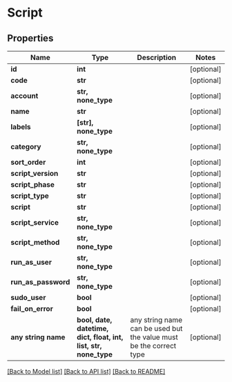 # Script


## Properties
Name | Type | Description | Notes
------------ | ------------- | ------------- | -------------
**id** | **int** |  | [optional] 
**code** | **str** |  | [optional] 
**account** | **str, none_type** |  | [optional] 
**name** | **str** |  | [optional] 
**labels** | **[str], none_type** |  | [optional] 
**category** | **str, none_type** |  | [optional] 
**sort_order** | **int** |  | [optional] 
**script_version** | **str** |  | [optional] 
**script_phase** | **str** |  | [optional] 
**script_type** | **str** |  | [optional] 
**script** | **str** |  | [optional] 
**script_service** | **str, none_type** |  | [optional] 
**script_method** | **str, none_type** |  | [optional] 
**run_as_user** | **str, none_type** |  | [optional] 
**run_as_password** | **str, none_type** |  | [optional] 
**sudo_user** | **bool** |  | [optional] 
**fail_on_error** | **bool** |  | [optional] 
**any string name** | **bool, date, datetime, dict, float, int, list, str, none_type** | any string name can be used but the value must be the correct type | [optional]

[[Back to Model list]](../README.md#documentation-for-models) [[Back to API list]](../README.md#documentation-for-api-endpoints) [[Back to README]](../README.md)


